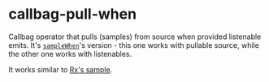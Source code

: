 # callbag-pull-when

Callbag operator that pulls (samples) from source when provided listenable emits. It's [`sampleWhen`](https://github.com/Andarist/callbag-sample-when)'s version - this one works with pullable source, while the other one works with listenables.

It works similar to [Rx's sample](http://reactivex.io/rxjs/class/es6/Observable.js~Observable.html#instance-method-sample).
